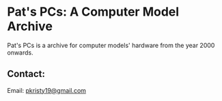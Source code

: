# Pat's PCs: A Computer Model Archive
Pat's PCs is a archive for computer models' hardware from the year 2000 onwards.

## Contact:
Email: pkristy19@gmail.com
